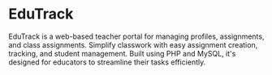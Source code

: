 # EduTrack
EduTrack is a web-based teacher portal for managing profiles, assignments, and class assignments. Simplify classwork with easy assignment creation, tracking, and student management. Built using PHP and MySQL, it's designed for educators to streamline their tasks efficiently.
